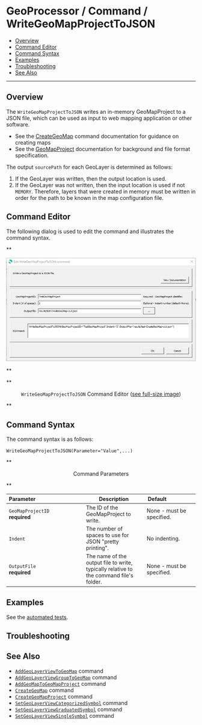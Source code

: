 # GeoProcessor / Command / WriteGeoMapProjectToJSON #

* [Overview](#overview)
* [Command Editor](#command-editor)
* [Command Syntax](#command-syntax)
* [Examples](#examples)
* [Troubleshooting](#troubleshooting)
* [See Also](#see-also)

-------------------------

## Overview ##

The `WriteGeoMapProjectToJSON` writes an in-memory GeoMapProject to a JSON file,
which can be used as input to web mapping application or other software.

* See the [CreateGeoMap](../CreateGeoMap/CreateGeoMap.md) command documentation for guidance on creating maps
* See the [GeoMapProject](../../appendix-geomapproject/geomapproject.md) documentation for background and file format specification.

The output `sourcePath` for each GeoLayer is determined as follows:

1. If the GeoLayer was written, then the output location is used.
2. If the GeoLayer was not written, then the input location is used if not `MEMORY`.
   Therefore, layers that were created in memory must be written in order for the path to be known in the map configuration file.

## Command Editor ##

The following dialog is used to edit the command and illustrates the command syntax.

**<p style="text-align: center;">
![WriteGeoMapProjectToJSON](WriteGeoMapProjectToJSON.png)
</p>**

**<p style="text-align: center;">
`WriteGeoMapProjectToJSON` Command Editor (<a href="../WriteGeoMapProjectToJSON.png">see full-size image</a>)
</p>**

## Command Syntax ##

The command syntax is as follows:

```text
WriteGeoMapProjectToJSON(Parameter="Value",...)
```
**<p style="text-align: center;">
Command Parameters
</p>**

| **Parameter**&nbsp;&nbsp;&nbsp;&nbsp;&nbsp;&nbsp;&nbsp;&nbsp;&nbsp;&nbsp;&nbsp;&nbsp;&nbsp;&nbsp;&nbsp;&nbsp;&nbsp;&nbsp;&nbsp;&nbsp;&nbsp;&nbsp;&nbsp;&nbsp;&nbsp;&nbsp;&nbsp;&nbsp;&nbsp;&nbsp;&nbsp;&nbsp; | **Description** | **Default**&nbsp;&nbsp;&nbsp;&nbsp;&nbsp;&nbsp;&nbsp;&nbsp;&nbsp;&nbsp;&nbsp;&nbsp;&nbsp;&nbsp;&nbsp;&nbsp;&nbsp;&nbsp; |
| --------------|-----------------|----------------- |
| `GeoMapProjectID`<br>**required** | The ID of the GeoMapProject to write. | None - must be specified. |
| `Indent` | The number of spaces to use for JSON "pretty printing".  | No indenting. |
| `OutputFile`<br>**required** | The name of the output file to write, typically relative to the command file's folder. | None - must be specified. |

## Examples ##

See the [automated tests](https://github.com/OpenWaterFoundation/owf-app-geoprocessor-python-test/tree/master/test/commands/CreateGeoMapProject).

## Troubleshooting ##

## See Also ##

* [`AddGeoLayerViewToGeoMap`](../AddGeoLayerViewToGeoMap/AddGeoLayerViewToGeoMap.md) command
* [`AddGeoLayerViewGroupToGeoMap`](../AddGeoLayerViewGroupToGeoMap/AddGeoLayerViewGroupToGeoMap.md) command
* [`AddGeoMapToGeoMapProject`](../AddGeoMapToGeoMapProject/AddGeoMapToGeoMapProject.md) command
* [`CreateGeoMap`](../CreateGeoMap/CreateGeoMap.md) command
* [`CreateGeoMapProject`](../CreateGeoMapProject/CreateGeoMapProject.md) command
* [`SetGeoLayerViewCategorizedSymbol`](../SetGeoLayerViewCategorizedSymbol/SetGeoLayerViewCategorizedSymbol.md) command
* [`SetGeoLayerViewGraduatedSymbol`](../SetGeoLayerViewGraduatedSymbol/SetGeoLayerViewGraduatedSymbol.md) command
* [`SetGeoLayerViewSingleSymbol`](../SetGeoLayerViewSingleSymbol/SetGeoLayerViewSingleSymbol.md) command
